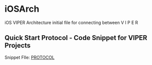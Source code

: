 # iOSArch
iOS VIPER Architecture initial file for connecting between V I P E R

## Quick Start Protocol - Code Snippet for VIPER Projects



Snippet FIle: [PROTOCOL](https://github.com/rvndios/iOSArch/blob/main/Protocol.swift)
